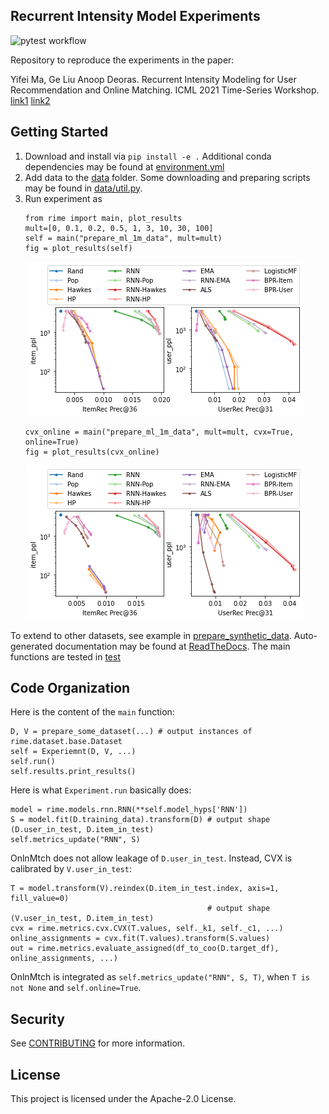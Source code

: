 ## Recurrent Intensity Model Experiments

![pytest workflow](https://github.com/awslabs/recurrent-intensity-model-experiments/actions/workflows/python-app.yml/badge.svg)

Repository to reproduce the experiments in the paper:

Yifei Ma, Ge Liu Anoop Deoras. Recurrent Intensity Modeling for User Recommendation and Online Matching. ICML 2021 Time-Series Workshop.
[link1](http://roseyu.com/time-series-workshop/submissions/2021/TSW-ICML2021_paper_47.pdf)
[link2](https://www.amazon.science/publications/recurrent-intensity-modeling-for-user-recommendation-and-online-matching)


## Getting Started

1. Download and install via `pip install -e .` Additional conda dependencies may be found at [environment.yml](environment.yml)
2. Add data to the [data](data) folder. Some downloading and preparing scripts may be found in [data/util.py](data/util.py).
3. Run experiment as
    ```
    from rime import main, plot_results
    mult=[0, 0.1, 0.2, 0.5, 1, 3, 10, 30, 100]
    self = main("prepare_ml_1m_data", mult=mult)
    fig = plot_results(self)
    ```
    ![greedy-ml-1m](figure/greedy-ml-1m.png)
    ```
    cvx_online = main("prepare_ml_1m_data", mult=mult, cvx=True, online=True)
    fig = plot_results(cvx_online)
    ```
    ![online-ml-1m](figure/online-ml-1m.png)

To extend to other datasets, see example in [prepare_synthetic_data](src/rime/dataset/__init__.py).
Auto-generated documentation may be found at [ReadTheDocs](https://recurrent-intensity-model-experiments.readthedocs.io/).
The main functions are tested in [test](test)

## Code Organization

Here is the content of the `main` function:
```
D, V = prepare_some_dataset(...) # output instances of rime.dataset.base.Dataset
self = Experiemnt(D, V, ...)
self.run()
self.results.print_results()
```

Here is what `Experiment.run` basically does:
```
model = rime.models.rnn.RNN(**self.model_hyps['RNN'])
S = model.fit(D.training_data).transform(D) # output shape (D.user_in_test, D.item_in_test)
self.metrics_update("RNN", S)
```

OnlnMtch does not allow leakage of `D.user_in_test`. Instead, CVX is calibrated by `V.user_in_test`:
```
T = model.transform(V).reindex(D.item_in_test.index, axis=1, fill_value=0)
                                            # output shape (V.user_in_test, D.item_in_test)
cvx = rime.metrics.cvx.CVX(T.values, self._k1, self._c1, ...)
online_assignments = cvx.fit(T.values).transform(S.values)
out = rime.metrics.evaluate_assigned(df_to_coo(D.target_df), online_assignments, ...)
```

OnlnMtch is integrated as `self.metrics_update("RNN", S, T)`,
when `T is not None` and `self.online=True`.

## Security

See [CONTRIBUTING](CONTRIBUTING.md#security-issue-notifications) for more information.

## License

This project is licensed under the Apache-2.0 License.

